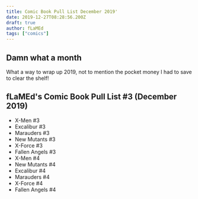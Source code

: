 ```yaml
---
title: Comic Book Pull List December 2019'
date: 2019-12-27T08:28:56.200Z
draft: true
author: fLaMEd
tags: ["comics"]
---
```

## Damn what a month
What a way to wrap up 2019, not to mention the pocket money I had to save to clear the shelf!

## fLaMEd's Comic Book Pull List #3 (December 2019)
- X-Men #3
- Excalibur #3 
- Marauders #3
- New Mutants #3
- X-Force #3
- Fallen Angels #3
- X-Men #4
- New Mutants #4
- Excalibur #4
- Marauders #4
- X-Force #4
- Fallen Angels #4